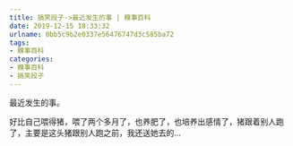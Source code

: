 ```yaml
---
title: 搞笑段子->最近发生的事 | 糗事百科
date: 2019-12-15 18:33:32
urlname: 0bb5c9b2e0337e56476747d3c585ba72
tags: 
- 糗事百科
categories:
- 糗事百科
- 搞笑段子
---
```

最近发生的事。

好比自己喂得猪，喂了两个多月了，也养肥了，也培养出感情了，猪跟着别人跑了，主要是这头猪跟别人跑之前，我还送她去的…


